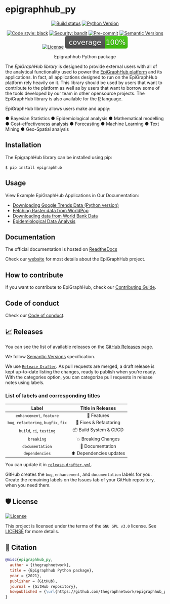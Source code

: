 # epigraphhub_py

<div align="center">

[![Build status](https://github.com/thegraphnetwork/epigraphhub_py/workflows/build/badge.svg?branch=master&event=push)](https://github.com/thegraphnetwork/epigraphhub_py/actions?query=workflow%3Abuild)
[![Python Version](https://img.shields.io/pypi/pyversions/epigraphhub_py.svg)](https://pypi.org/project/epigraphhub_py/)

[![Code style: black](https://img.shields.io/badge/code%20style-black-000000.svg)](https://github.com/psf/black)
[![Security: bandit](https://img.shields.io/badge/security-bandit-green.svg)](https://github.com/PyCQA/bandit)
[![Pre-commit](https://img.shields.io/badge/pre--commit-enabled-brightgreen?logo=pre-commit&logoColor=white)](https://github.com/thegraphnetwork/epigraphhub_py/blob/master/.pre-commit-config.yaml)
[![Semantic Versions](https://img.shields.io/badge/%20%20%F0%9F%93%A6%F0%9F%9A%80-semantic--versions-e10079.svg)](https://github.com/thegraphnetwork/epigraphhub_py/releases)
[![License](https://img.shields.io/github/license/thegraphnetwork/epigraphhub_py)](https://github.com/thegraphnetwork/epigraphhub_py/blob/master/LICENSE)
![Coverage Report](assets/images/coverage.svg)

Epigraphhub Python package

</div>

The *EpiGraphHub library* is designed to provide external users with all of the analytical functionality used to power the [EpiGraphHub platform](https://epigraphhub.org/superset/welcome/) and its applications. In fact, all applications designed to run on the EpiGraphHub platform rely heavily on it.
This library should be used by users that want to contribute to the platform as well as by users that want to borrow some of the tools developed by our team in other opensource projects.
The EpiGraphHub library is also available for the [R](https://github.com/thegraphnetwork/r-epigraphhub/blob/main/epigraphhub.Rproj) language.

EpiGraphHub library allows users make and apply:

● Bayesian Statistics
● Epidemiological analysis
● Mathematical modelling
● Cost-effectiveness analysis
● Forecasting
● Machine Learning
● Text Mining
● Geo-Spatial analysis

## Installation

The EpigraphHub library can be installed using pip:

`$ pip install epigraphhub`

## Usage
View Example EpiGraphHub Applications in Our Documentation:

- [Downloading Google Trends Data (Python version)](https://epigraphhub-libraries.readthedocs.io/en/latest/data/trends.html#downloading-google-trends-data-python-version)
- [Fetching Raster data from WorldPop](https://epigraphhub-libraries.readthedocs.io/en/latest/data/worldpop.html)
- [Downloading data from World Bank Data](https://epigraphhub-libraries.readthedocs.io/en/latest/data/worldbank.html)
- [Epidemiological Data Analysis](https://epigraphhub-libraries.readthedocs.io/en/latest/analysis/index.html)

## Documentation

The official documentation is hosted on [ReadtheDocs](https://readthedocs.org/projects/epigraphhub-libraries/)

Check our [website](https://www.epigraphhub.org/) for most details about the EpiGraphHub project.

## How to contribute

If you want to contribute to EpiGraphHub, check our [Contributing Guide](https://github.com/thegraphnetwork/epigraphhub_py/blob/main/CONTRIBUTING.md).

## Code of conduct

Check our [Code of conduct](https://github.com/thegraphnetwork/epigraphhub_py/blob/main/CODE_OF_CONDUCT.md).

## 📈 Releases

You can see the list of available releases on the [GitHub Releases](https://github.com/thegraphnetwork/epigraphhub_py/releases) page.

We follow [Semantic Versions](https://semver.org/) specification.

We use [`Release Drafter`](https://github.com/marketplace/actions/release-drafter). As pull requests are merged, a draft release is kept up-to-date listing the changes, ready to publish when you’re ready. With the categories option, you can categorize pull requests in release notes using labels.

### List of labels and corresponding titles

|               **Label**               |  **Title in Releases**  |
| :-----------------------------------: | :---------------------: |
|       `enhancement`, `feature`        |       🚀 Features       |
| `bug`, `refactoring`, `bugfix`, `fix` | 🔧 Fixes & Refactoring  |
|       `build`, `ci`, `testing`        | 📦 Build System & CI/CD |
|              `breaking`               |   💥 Breaking Changes   |
|            `documentation`            |    📝 Documentation     |
|            `dependencies`             | ⬆️ Dependencies updates |

You can update it in [`release-drafter.yml`](https://github.com/thegraphnetwork/epigraphhub_py/blob/master/.github/release-drafter.yml).

GitHub creates the `bug`, `enhancement`, and `documentation` labels for you. Create the remaining labels on the Issues tab of your GitHub repository, when you need them.

## 🛡 License

[![License](https://img.shields.io/github/license/thegraphnetwork/epigraphhub_py)](https://github.com/thegraphnetwork/epigraphhub_py/blob/master/LICENSE)

This project is licensed under the terms of the `GNU GPL v3.0` license. See [LICENSE](https://github.com/thegraphnetwork/epigraphhub_py/blob/master/LICENSE) for more details.

## 📃 Citation

```bibtex
@misc{epigraphhub_py,
  author = {thegraphnetwork},
  title = {Epigraphhub Python package},
  year = {2021},
  publisher = {GitHub},
  journal = {GitHub repository},
  howpublished = {\url{https://github.com/thegraphnetwork/epigraphhub_py}}
}
```
